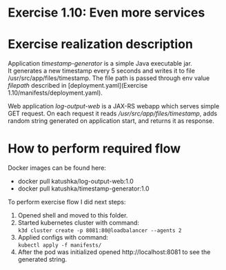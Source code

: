 # Exercise 1.10: Even more services

# Exercise realization description

Application *timestamp-generator* is a simple Java executable jar.  
It generates a new timestamp every 5 seconds and writes it to file /usr/src/app/files/timestamp.
The file path is passed through env value *filepath* described in [deployment.yaml](Exercise 1.10/manifests/deployment.yaml).

Web application *log-output-web* is a JAX-RS webapp which serves simple GET request.
On each request it reads */usr/src/app/files/timestamp*, adds random string generated on application start, and returns it as response.

# How to perform required flow

Docker images can be found here:
- docker pull katushka/log-output-web:1.0
- docker pull katushka/timestamp-generator:1.0

To perform exercise flow I did next steps:

1. Opened shell and moved to this folder.
2. Started kubernetes cluster with command:  
    `k3d cluster create -p 8081:80@loadbalancer --agents 2`
3. Applied configs with command:  
   `kubectl apply -f manifests/`  
4. After the pod was initialized opened http://localhost:8081 to see the generated string.
